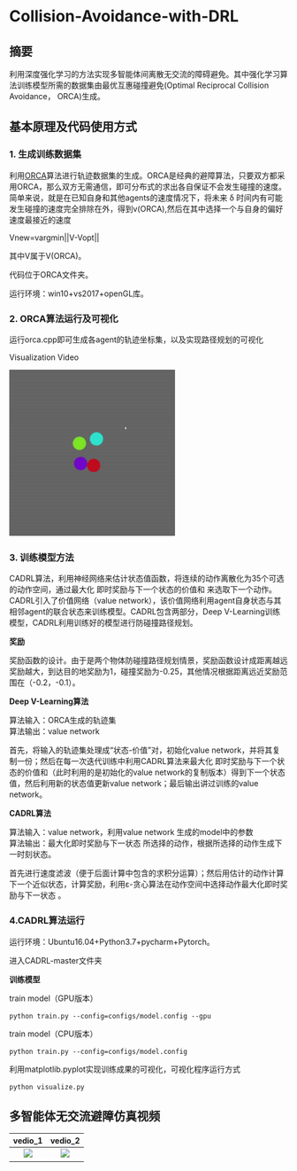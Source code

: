 # Collision-Avoidance-with-DRL

## 摘要
利用深度强化学习的方法实现多智能体间离散无交流的障碍避免。其中强化学习算法训练模型所需的数据集由最优互惠碰撞避免(Optimal Reciprocal Collision Avoidance， ORCA)生成。

## 基本原理及代码使用方式
### 1. 生成训练数据集
利用[ORCA](http://www.meltycriss.com/2017/01/14/paper-orca/)算法进行轨迹数据集的生成。ORCA是经典的避障算法，只要双方都采用ORCA，那么双方无需通信，即可分布式的求出各自保证不会发生碰撞的速度。简单来说，就是在已知自身和其他agents的速度情况下，将未来 δ 时间内有可能发生碰撞的速度完全排除在外，得到v(ORCA),然后在其中选择一个与自身的偏好速度最接近的速度

 Vnew=vargmin||V-Vopt||

其中V属于V(ORCA)。

代码位于ORCA文件夹。

运行环境：win10+vs2017+openGL库。

### 2. ORCA算法运行及可视化
运行orca.cpp即可生成各agent的轨迹坐标集，以及实现路径规划的可视化

Visualization Video

<img src="./ORCA/ORCA_demo.gif" width="300"> 


### 3. 训练模型方法
CADRL算法，利用神经网络来估计状态值函数，将连续的动作离散化为35个可选的动作空间，通过最大化 即时奖励与下一个状态的价值和 来选取下一个动作。CADRL引入了价值网络（value network），该价值网络利用agent自身状态与其相邻agent的联合状态来训练模型。CADRL包含两部分，Deep V-Learning训练模型，CADRL利用训练好的模型进行防碰撞路径规划。

**奖励**
        
奖励函数的设计。由于是两个物体防碰撞路径规划情景，奖励函数设计成距离越远奖励越大，到达目的地奖励为1，碰撞奖励为-0.25，其他情况根据距离远近奖励范围在（-0.2，-0.1）。

**Deep V-Learning算法**
    
算法输入：ORCA生成的轨迹集  
算法输出：value network

首先，将输入的轨迹集处理成“状态-价值”对，初始化value network，并将其复制一份；然后在每一次迭代训练中利用CADRL算法来最大化 即时奖励与下一个状态的价值和（此时利用的是初始化的value network的复制版本）得到下一个状态值，然后利用新的状态值更新value network；最后输出讲过训练的value network。
  
**CADRL算法**

算法输入：value network，利用value network 生成的model中的参数   
算法输出：最大化即时奖励与下一状态 所选择的动作，根据所选择的动作生成下一时刻状态。

首先进行速度滤波（便于后面计算中包含的求积分运算）；然后用估计的动作计算下一个近似状态，计算奖励，利用ε-贪心算法在动作空间中选择动作最大化即时奖励与下一状态 。
  
### 4.CADRL算法运行
运行环境：Ubuntu16.04+Python3.7+pycharm+Pytorch。

进入CADRL-master文件夹      

**训练模型**

train model（GPU版本）

```
python train.py --config=configs/model.config --gpu
```

train model（CPU版本）

```
python train.py --config=configs/model.config
```
                   
利用matplotlib.pyplot实现训练成果的可视化，可视化程序运行方式

```
python visualize.py
```

## 多智能体无交流避障仿真视频
vedio_1             | vedio_2
:-------------------------:|:-------------------------:
<img src="https://i.imgur.com/vrWsxPM.gif" width="400" />|<img src="https://i.imgur.com/6gjT0nG.gif" width="400" />

